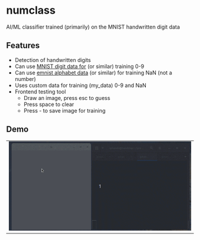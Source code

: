 # numclass
AI/ML classifier trained (primarily) on the MNIST handwritten digit data


## Features

- Detection of handwritten digits
- Can use [MNIST digit data for](http://yann.lecun.com/exdb/mnist/) (or similar) training 0-9
- Can use [emnist alphabet data](https://www.kaggle.com/crawford/emnist/version/1) (or similar) for training NaN (not a number)
- Uses custom data for training (my_data) 0-9 and NaN
- Frontend testing tool
  - Draw an image, press esc to guess
  - Press space to clear
  - Press - to save image for training

## Demo
<table>
 <tr>
  <td><img src="https://raw.githubusercontent.com/iphands/numclass/main/assets/guesses.gif" alt="Example guesses animated gif"></td>
 </tr>
</table>

